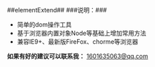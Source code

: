 ##elementExtend##
###说明：###
+ 简单的dom操作工具
+ 基于浏览器内置对象Node等基础上增加常用方法
+ 兼容IE9+、最新版FireFox、chorme等浏览器

**如果有好的建议可以联系我：**
<1601635063@qq.com>
